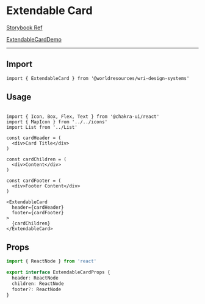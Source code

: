 # Extendable Card

[Storybook Ref](https://wri.github.io/wri-design-systems/?path=/docs/data-display-extendablecard--docs)

[ExtendableCardDemo](https://github.com/wri/wri-design-systems/blob/main/src/components/DataDisplay/ExtendableCard/ExtendableCardDemo.tsx)

---

## Import

```tsx
import { ExtendableCard } from '@worldresources/wri-design-systems'
```

## Usage

```tsx

import { Icon, Box, Flex, Text } from '@chakra-ui/react'
import { MapIcon } from '../../icons'
import List from '../List'

const cardHeader = (
  <div>Card Title</div>
)

const cardChildren = (
  <div>Content</div>
)

const cardFooter = (
  <div>Footer Content</div>
)

<ExtendableCard
  header={cardHeader}
  footer={cardFooter}
>
  {cardChildren}
</ExtendableCard>
```

## Props

```ts
import { ReactNode } from 'react'

export interface ExtendableCardProps {
  header: ReactNode
  children: ReactNode
  footer?: ReactNode
}
```
